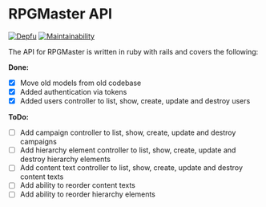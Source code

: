 # RPGMaster API

[![Depfu](https://badges.depfu.com/badges/566158abd22388e1b9476df7036651dc/overview.svg)](https://depfu.com/github/zaknafain/rpg-master-api?project=Bundler)
[![Maintainability](https://api.codeclimate.com/v1/badges/df3e8e839b75939b070b/maintainability)](https://codeclimate.com/github/zaknafain/rpg-master-api/maintainability)

The API for RPGMaster is written in ruby with rails and covers the following:

**Done:**

+ [x] Move old models from old codebase
+ [x] Added authentication via tokens
+ [x] Added users controller to list, show, create, update and destroy users

**ToDo:**

+ [ ] Add campaign controller to list, show, create, update and destroy campaigns
+ [ ] Add hierarchy element controller to list, show, create, update and destroy hierarchy elements
+ [ ] Add content text controller to list, show, create, update and destroy content texts
+ [ ] Add ability to reorder content texts
+ [ ] Add ability to reorder hierarchy elements
